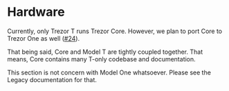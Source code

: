 # Hardware

Currently, only Trezor T runs Trezor Core. However, we plan to port Core to Trezor One as well ([#24](https://github.com/trezor/trezor-firmware/issues/24)).

That being said, Core and Model T are tightly coupled together. That means, Core contains many T-only codebase and documentation.

This section is not concern with Model One whatsoever. Please see the Legacy documentation for that.
